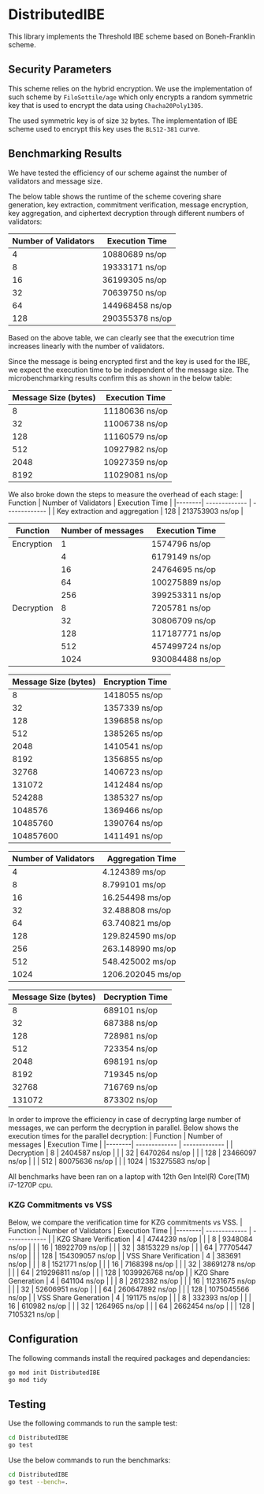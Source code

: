 # DistributedIBE
This library implements the Threshold IBE scheme based on Boneh-Franklin scheme. 
## Security Parameters
This scheme relies on the hybrid encryption. We use the implementation of such scheme by `FiloSottile/age` which only encrypts a random symmetric key that is used to encrypt the data using `Chacha20Poly1305`.

The used symmetric key is of size `32` bytes. The implementation of IBE scheme used to encrypt this key uses the `BLS12-381` curve.

## Benchmarking Results
We have tested the efficiency of our scheme against the number of validators and message size. 

The below table shows the runtime of the scheme covering share generation, key extraction, commitment verification, message encryption, key aggregation, and ciphertext decryption through different numbers of validators:

| Number of Validators  |           Execution Time    |
| -------------         | ------------- |
|  4                    |        10880689 ns/op       |
|    8                 |             19333171 ns/op  |
|    16                 |             36199305 ns/op  |
|    32                 |             70639750 ns/op  |
|    64                 |             144968458 ns/op  |
|    128                 |             290355378 ns/op  |

Based on the above table, we can clearly see that the executrion time increases linearly with the number of validators.

Since the message is being encrypted first and the key is used for the IBE, we expect the execution time to be independent of the message size. The microbenchmarking results confirm this as shown in the below table:

| Message Size (bytes)  |           Execution Time    |
| -------------         | ------------- |
|  8                   |        11180636 ns/op       |
|    32                 |             11006738 ns/op  |
|    128                 |             11160579 ns/op  |
|    512                 |             10927982 ns/op  |
|    2048                |             10927359 ns/op  |
|    8192                |             11029081 ns/op  |

We also broke down the steps to measure the overhead of each stage:
|  Function |  Number of Validators  |           Execution Time    |
|--------| -------------         | ------------- |
|     Key extraction and aggregation    |  128                   |      213753903 ns/op       |

|  Function |  Number of messages  |           Execution Time    |
|--------| -------------         | ------------- |
|     Encryption   |  1                   |      1574796 ns/op       |
|         |  4                   |      6179149 ns/op       |
|        |  16                   |      24764695 ns/op       |
|        |  64                   |      100275889 ns/op       |
|         |  256                   |      399253311 ns/op       |
|     Decryption    |  8                   |      7205781 ns/op       |
|        |  32                   |      30806709 ns/op       |
|     |  128                   |      117187771 ns/op       |
|        |  512                   |      457499724 ns/op       |
|        |  1024                   |      930084488 ns/op       |

| Message Size (bytes)  |           Encryption Time    |
| -------------         | ------------- |
|  8                   |      1418055 ns/op       |
|    32                 |      1357339 ns/op       |
|    128                 |      1396858 ns/op       |
|    512                 |      1385265 ns/op       |
|    2048                |      1410541 ns/op       |
|    8192                |      1356855 ns/op       |
|    32768               |      1406723 ns/op       |
|    131072              |      1412484 ns/op       |
|    524288              |      1385327 ns/op       |
|    1048576             |      1369466 ns/op       |
|    10485760            |      1390764 ns/op       |
|    104857600           |      1411491 ns/op       |

| Number of Validators	| Aggregation Time |
| -------------         | ------------- |
| 4	| 4.124389 ms/op |
| 8	| 8.799101 ms/op |
| 16	| 16.254498 ms/op |
| 32	| 32.488808 ms/op |
| 64	| 63.740821 ms/op |
| 128	| 129.824590 ms/op |
| 256	| 263.148990 ms/op |
| 512	| 548.425002 ms/op |
| 1024	| 1206.202045 ms/op |

| Message Size (bytes)  |           Decryption Time    |
| -------------         | ------------- |
|  8                   |      689101 ns/op       |
|    32                 |      687388 ns/op       |
|    128                 |      728981 ns/op       |
|    512                 |      723354 ns/op       |
|    2048                |      698191 ns/op       |
|    8192                |      719345 ns/op       |
|    32768               |      716769 ns/op       |
|    131072              |      873302 ns/op       |

In order to improve the efficiency in case of decrypting large number of messages, we can perform the decryption in parallel. Below shows the execution times for the parallel decryption:
|  Function |  Number of messages  |           Execution Time    |
|--------| -------------         | ------------- |
|     Decryption    |  8                   |      2404587 ns/op       |
|        |  32                   |      6470264 ns/op       |
|     |  128                   |      23466097 ns/op       |
|        |  512                   |      80075636 ns/op       |
|        |  1024                   |      153275583 ns/op       |

All benchmarks have been ran on a laptop with 12th Gen Intel(R) Core(TM) i7-1270P cpu.
### KZG Commitments vs VSS
Below, we compare the verification time for KZG commitments vs VSS.
|  Function |  Number of Validators  |           Execution Time    |
|--------| -------------         | ------------- |
|    KZG Share Verification    |  4                   |      4744239 ns/op       |
|        |  8                   |      9348084 ns/op       |
|     |  16                   |      18922709 ns/op       |
|        |  32                   |      38153229 ns/op       |
|        |  64                   |      77705447 ns/op       |
|        |  128                   |      154309057 ns/op       |
|    VSS Share Verification    |  4                   |      383691 ns/op       |
|        |  8                   |      1521771 ns/op       |
|     |  16                   |      7168398 ns/op       |
|        |  32                   |      38691278 ns/op       |
|        |  64                   |      219296811 ns/op       |
|        |  128                   |      1039926768 ns/op       |
|    KZG Share Generation    |  4                   |      641104 ns/op       |
|        |  8                   |      2612382 ns/op       |
|     |  16                   |      11231675 ns/op       |
|        |  32                   |      52606951 ns/op       |
|        |  64                   |      260647892 ns/op       |
|        |  128                   |      1075045566 ns/op       |
|    VSS Share Generation    |  4                   |      191175 ns/op       |
|        |  8                   |      332393 ns/op       |
|     |  16                   |      610982 ns/op       |
|        |  32                   |      1264965 ns/op       |
|        |  64                   |      2662454 ns/op       |
|        |  128                   |      7105321 ns/op       |


## Configuration
The following commands install the required packages and dependancies:
```sh
go mod init DistributedIBE
go mod tidy
```
## Testing
Use the following commands to run the sample test:
```sh
cd DistributedIBE
go test
```
Use the below commands to run the benchmarks:
```sh
cd DistributedIBE
go test --bench=.
```

